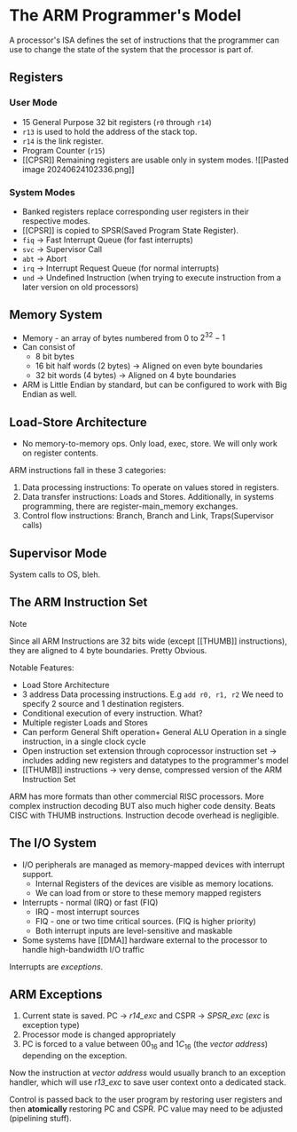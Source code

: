 # The ARM Programmer's Model
A processor's ISA defines the set of instructions that the programmer can use to change the state of the system that the processor is part of.

## Registers
### User Mode
- 15 General Purpose 32 bit registers (`r0` through `r14`)
- `r13` is used to hold the address of the stack top.
- `r14` is the link register.
- Program Counter (`r15`)
- [[CPSR]]
Remaining registers are usable only in system modes.
![[Pasted image 20240624102336.png]]
### System Modes
- Banked registers replace corresponding user registers in their respective modes.
- [[CPSR]] is copied to SPSR(Saved Program State Register).
- `fiq` -> Fast Interrupt Queue (for fast interrupts)
- `svc` -> Supervisor Call
- `abt` -> Abort
- `irq` -> Interrupt Request Queue (for normal interrupts)
- `und` -> Undefined Instruction (when trying to execute instruction from a later version on old processors)
## Memory System 
- Memory - an array of bytes numbered from 0 to $2^{32} - 1$ 
- Can consist of 
	- 8 bit bytes
	- 16 bit half words (2 bytes) -> Aligned on even byte boundaries
	- 32 bit words (4 bytes) -> Aligned on 4 byte boundaries
- ARM is Little Endian by standard, but can be configured to work with Big Endian as well.

## Load-Store Architecture
- No memory-to-memory ops. Only load, exec, store. We will only work on register contents.

ARM instructions fall in these 3 categories:
1. Data processing instructions: To operate on values stored in registers.
2. Data transfer instructions: Loads and Stores. Additionally, in systems programming, there are register-main_memory exchanges.
3. Control flow instructions: Branch, Branch and Link, Traps(Supervisor calls)

## Supervisor Mode
System calls to OS, bleh.

## The ARM Instruction Set

>[!note]
>Since all ARM Instructions are 32 bits wide (except [[THUMB]] instructions), they are aligned to 4 byte boundaries. Pretty Obvious.


Notable Features:
- Load Store Architecture
- 3 address Data processing instructions. E.g `add r0, r1, r2` We need to specify 2 source and 1 destination registers.
- Conditional execution of every instruction. What?
- Multiple register Loads and Stores
- Can perform General Shift operation+ General ALU Operation in a single instruction, in a single clock cycle
- Open instruction set extension through coprocessor instruction set -> includes adding new registers and datatypes to the programmer's model
- [[THUMB]] instructions -> very dense, compressed version of the ARM Instruction Set

ARM has more formats than other commercial RISC processors. 
More complex instruction decoding BUT also much higher code density. Beats CISC with THUMB instructions. Instruction decode overhead is negligible.

## The I/O System
- I/O peripherals are managed as memory-mapped devices with interrupt support.
	- Internal Registers of the devices are visible as memory locations.
	- We can load from or store to these memory mapped registers
- Interrupts - normal (IRQ) or fast (FIQ)
	- IRQ - most interrupt sources
	- FIQ - one or two time critical sources. (FIQ is higher priority)
	- Both interrupt inputs are level-sensitive and maskable
- Some systems have [[DMA]] hardware external to the processor to handle high-bandwidth I/O traffic

Interrupts are *exceptions*.

## ARM Exceptions
1. Current state is saved. PC -> *r14_exc* and CSPR -> *SPSR_exc* (*exc* is exception type)
2. Processor mode is changed appropriately
3. PC is forced to a value between $00_{16}$ and $1C_{16}$  (the *vector address*) depending on the exception.

Now the instruction at *vector address* would usually branch to an exception handler, which will use *r13_exc* to save user context onto a dedicated stack.

Control is passed back to the user program by restoring user registers and then **atomically** restoring PC and CSPR. PC value may need to be adjusted (pipelining stuff).

